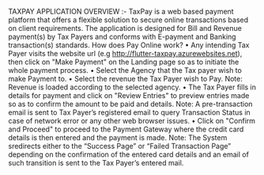 TAXPAY APPLICATION OVERVIEW :- TaxPay is a web based payment platform that offers a flexible solution to secure online transactions based on client requirements. The application is designed for Bill and Revenue payment(s) by Tax Payers and conforms with E-payment and Banking transaction(s) standards. How does Pay Online work? •	Any intending Tax Payer visits the website url (e.g http://flutter-taxpay.azurewebsites.net), then click on "Make Payment" on the Landing page so as to initiate the whole payment process. •	Select the Agency that the Tax payer wish to make Payment to. •	Select the revenue the Tax Payer wish to Pay. Note: Revenue is loaded according to the selected agency. •	The Tax Payer fills in details for payment and click on "Review Entries" to preview entries made so as to confirm the amount to be paid and details. Note: A pre-transaction email is sent to Tax Payer’s registered email to query Transaction Status in case of network error or any other web browser issues. •	Click on "Confirm and Proceed" to proceed to the Payment Gateway where the credit card details is then entered and the payment is made. Note: The System sredirects either to the “Success Page” or “Failed Transaction Page” depending on the confirmation of the entered card details and an email of such transition is sent to the Tax Payer’s entered mail.
